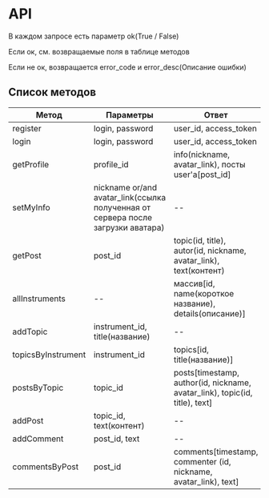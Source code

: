 # API

В каждом запросе есть параметр ok(True / False)

Если ок, см. возвращаемые поля в таблице методов

Если не ок, возвращается error_code и error_desc(Описание ошибки) 

## Список методов
| Метод      | Параметры | Ответ |
| --- | --- | --- |
| register | login, password | user_id, access_token |
| login | login, password | user_id, access_token |
| getProfile | profile_id | info(nickname, avatar_link), посты user'а[post_id] |
| setMyInfo | nickname or/and avatar_link(ссылка полученная от сервера после загрузки аватара) | -- |
| getPost | post_id | topic(id, title), autor(id, nickname, avatar_link), text(контент) |
| allInstruments | -- | массив[id, name(короткое название), details(описание)] |
| addTopic | instrument_id, title(название) | -- |
| topicsByInstrument | instrument_id | topics[id, title(название)] |
| postsByTopic | topic_id | posts[timestamp, author(id, nickname, avatar_link), topic(id, title), text] |
| addPost | topic_id, text(контент) | -- |
| addComment | post_id, text | -- |
| commentsByPost | post_id | comments[timestamp, commenter (id, nickname, avatar_link), text] |
